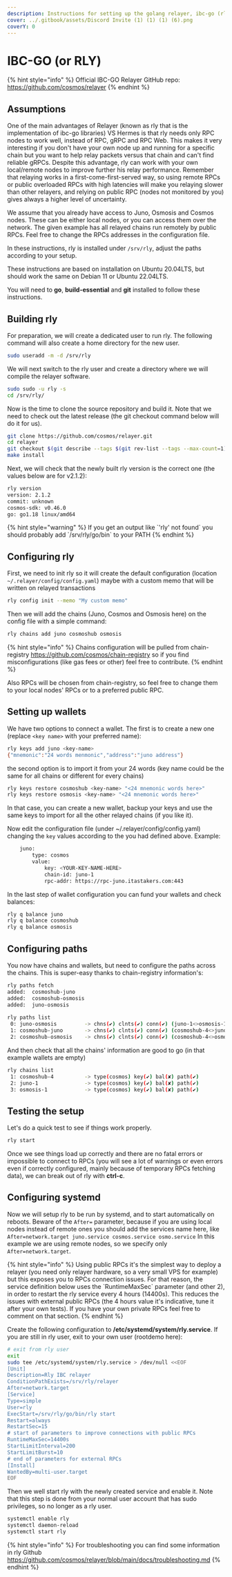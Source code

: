 ```yaml
---
description: Instructions for setting up the golang relayer, ibc-go (rly)
cover: ../.gitbook/assets/Discord Invite (1) (1) (1) (6).png
coverY: 0
---
```


# IBC-GO (or RLY)

{% hint style="info" %} Official IBC-GO Relayer GitHub repo: https://github.com/cosmos/relayer {% endhint %}

## Assumptions

One of the main advantages of Relayer (known as rly that is the implementation of ibc-go libraries) VS Hermes is that rly needs only RPC nodes to work well, instead of RPC, gRPC and RPC Web. This makes it very interesting if you don't have your own node up and running for a specific chain but you want to help relay packets versus that chain and can't find reliable gRPCs. Despite this advantage, rly can work with your own local/remote nodes to improve further his relay performance. Remember that relaying works in a first-come-first-served way, so using remote RPCs or public overloaded RPCs with high latencies will make you relaying slower than other relayers, and relying on public RPC (nodes not monitored by you) gives always a higher level of uncertainty.

We assume that you already have access to Juno, Osmosis and Cosmos nodes. These can be either local nodes, or you can access them over the network. The given example has all relayed chains run remotely by public RPCs. Feel free to change the RPCs addresses in the configuration file.

In these instructions, rly is installed under `/srv/rly`, adjust the paths according to your setup.

These instructions are based on installation on Ubuntu 20.04LTS, but should work the same on Debian 11 or Ubuntu 22.04LTS.

You will need to **go**, **build-essential** and **git** installed to follow these instructions.

## Building rly

For preparation, we will create a dedicated user to run rly. The following command will also create a home directory for the new user.

```bash
sudo useradd -m -d /srv/rly 
```

We will next switch to the rly user and create a directory where we will compile the relayer software.

```bash
sudo sudo -u rly -s
cd /srv/rly/
```

Now is the time to clone the source repository and build it. Note that we need to check out the latest release (the git checkout command below will do it for us).

```bash
git clone https://github.com/cosmos/relayer.git
cd relayer
git checkout $(git describe --tags $(git rev-list --tags --max-count=1))
make install
```

Next, we will check that the newly built rly version is the correct one (the values below are for v2.1.2):

```bash
rly version
version: 2.1.2
commit: unknown
cosmos-sdk: v0.46.0
go: go1.18 linux/amd64
```

{% hint style="warning" %}
If you get an output like \`'rly' not found\` you should probably add \`/srv/rly/go/bin\` to your PATH
{% endhint %}

## Configuring rly

First, we need to init rly so it will create the default configuration (location `~/.relayer/config/config.yaml`) maybe with a custom memo that will be written on relayed transactions

```bash
rly config init --memo "My custom memo"
```

Then we will add the chains (Juno, Cosmos and Osmosis here) on the config file with a simple command:

```bash
rly chains add juno cosmoshub osmosis
```

{% hint style="info" %}
Chains configuration will be pulled from chain-registry https://github.com/cosmos/chain-registry so if you find misconfigurations (like gas fees or other) feel free to contribute.
{% endhint %}

Also RPCs will be chosen from chain-registry, so feel free to change them to your local nodes' RPCs or to a preferred public RPC.

## Setting up wallets

We have two options to connect a wallet. The first is to create a new one (replace `<key name>` with your preferred name):

```bash
rly keys add juno <key-name>
{"mnemonic":"24 words menmonic","address":"juno address"}
```

the second option is to import it from your 24 words (key name could be the same for all chains or different for every chains)

```bash
rly keys restore cosmoshub <key-name> "<24 mnemonic words here>"
rly keys restore osmosis <key-name> "<24 mnemonic words here>"
```

In that case, you can create a new wallet, backup your keys and use the same keys to import for all the other relayed chains (if you like it).

Now edit the configuration file (under \~/.relayer/config/config.yaml) changing the `key` values according to the you had defined above. Example:

```bash
    juno:
        type: cosmos
        value:
            key: <YOUR-KEY-NAME-HERE>
            chain-id: juno-1
            rpc-addr: https://rpc-juno.itastakers.com:443
```

In the last step of wallet configuration you can fund your wallets and check balances:

```bash
rly q balance juno
rly q balance cosmoshub
rly q balance osmosis
```

## Configuring paths

You now have chains and wallets, but need to configure the paths across the chains. This is super-easy thanks to chain-registry information's:

```bash
rly paths fetch
added:  cosmoshub-juno
added:  cosmoshub-osmosis
added:  juno-osmosis
  
rly paths list
 0: juno-osmosis         -> chns(✔) clnts(✔) conn(✔) (juno-1<>osmosis-1)
 1: cosmoshub-juno       -> chns(✔) clnts(✔) conn(✔) (cosmoshub-4<>juno-1)
 2: cosmoshub-osmosis    -> chns(✔) clnts(✔) conn(✔) (cosmoshub-4<>osmosis-1)
```

And then check that all the chains' information are good to go (in that example wallets are empty)

```bash
rly chains list
 1: cosmoshub-4          -> type(cosmos) key(✔) bal(✘) path(✔)
 2: juno-1               -> type(cosmos) key(✔) bal(✘) path(✔)
 3: osmosis-1            -> type(cosmos) key(✔) bal(✘) path(✔)
```

## Testing the setup

Let's do a quick test to see if things work properly.

```bash
rly start
```

Once we see things load up correctly and there are no fatal errors or impossible to connect to RPCs (you will see a lot of warnings or even errors even if correctly configured, mainly because of temporary RPCs fetching data), we can break out of rly with **ctrl-c**.

## Configuring systemd

Now we will setup rly to be run by systemd, and to start automatically on reboots. Beware of the `After=` parameter, because if you are using local nodes instead of remote ones you should add the services name here, like `After=network.target juno.service cosmos.service osmo.service` In this example we are using remote nodes, so we specify only `After=network.target`.

{% hint style="info" %}
Using public RPCs it's the simplest way to deploy a relayer (you need only relayer hardware, so a very small VPS for example) but this exposes you to RPCs connection issues. For that reason, the service definition below uses the \`RuntimeMaxSec\` parameter (and other 2), in order to restart the rly service every 4 hours (14400s). This reduces the issues with external public RPCs (the 4 hours value it's indicative, tune it after your own tests). If you have your own private RPCs feel free to comment on that section.
{% endhint %}

Create the following configuration to **/etc/systemd/system/rly.service**. If you are still in rly user, exit to your own user (rootdemo here):

```bash
# exit from rly user
exit
sudo tee /etc/systemd/system/rly.service > /dev/null <<EOF  
[Unit]
Description=Rly IBC relayer
ConditionPathExists=/srv/rly/relayer
After=network.target
[Service]
Type=simple
User=rly
ExecStart=/srv/rly/go/bin/rly start
Restart=always
RestartSec=15
# start of parameters to improve connections with public RPCs
RuntimeMaxSec=14400s
StartLimitInterval=200
StartLimitBurst=10
# end of parameters for external RPCs
[Install]
WantedBy=multi-user.target
EOF
```

Then we well start rly with the newly created service and enable it. Note that this step is done from your normal user account that has sudo privileges, so no longer as a rly user.

```bash
systemctl enable rly
systemctl daemon-reload
systemctl start rly
```

{% hint style="info" %}
For troubleshooting you can find some information in rly Github https://github.com/cosmos/relayer/blob/main/docs/troubleshooting.md
{% endhint %}
